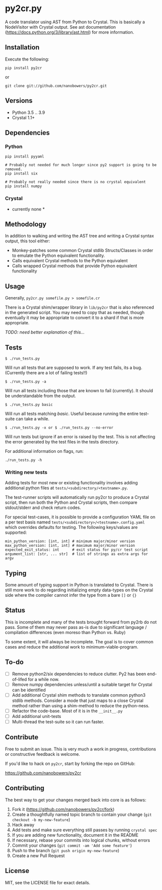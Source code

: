 # py2cr.py

A code translator using AST from Python to Crystal. This is basically a
NodeVisitor with Crystal output. See ast documentation
(<https://docs.python.org/3/library/ast.html>) for more information.

## Installation

Execute the following:
```
pip install py2cr
```
or
```
git clone git://github.com/nanobowers/py2cr.git
```

## Versions

- Python 3.5 .. 3.9
- Crystal 1.1+

## Dependencies

### Python

```
pip install pyyaml

# Probably not needed for much longer since py2 support is going to be removed.
pip install six 

# Probably not really needed since there is no crystal equivalent
pip install numpy
```

### Crystal

* currently none *

## Methodology

In addition to walking and writing the AST tree and writing a Crystal
syntax output, this tool either: 
- Monkey-patches some common Crystal stdlib Structs/Classes in order to emulate the Python equivalent functionality.
- Calls equivalent Crystal methods to the Python equivalent
- Calls wrapped Crystal methods that provide Python equivalent functionality

## Usage

Generally, `py2cr.py somefile.py > somefile.cr`

There is a Crystal shim/wrapper library in `lib/py2cr` that is also referenced in the generated script.  You may need to copy that as needed, though eventually it may be appropriate to convert it to a shard if that is more appropriate.

*TODO: need better explanation of this...*

## Tests
```
$ ./run_tests.py
```
Will run all tests that are supposed to work. If any test fails, its
a bug.  (Currently there are a lot of failing tests!!)

```
$ ./run_tests.py -a
```
Will run all tests including those that are known to fail (currently).
It should be understandable from the output.

```
$ ./run_tests.py basic
```
Will run all tests matching *basic*.  Useful because running the entire test-suite can take a while.

```
$ ./run_tests.py -x or $ ./run_tests.py --no-error
```
Will run tests but ignore if an error is raised by the test. This is not
affecting the error generated by the test files in the tests directory.

For additional information on flags, run:
```
./run_tests.py -h
```

### Writing new tests
Adding tests for most new or existing functionality involves adding additional python files at `tests/<subdirectory/<testname>.py`.

The test-runner scripts will automatically run py2cr to produce a Crystal script, then run both the Python and Crystal scripts, then compare stdout/stderr and check return codes.

For special test-cases, it is possible to provide a configuration YAML file on a per test basis named `tests/<subdirectory>/<testname>.config.yaml` which overrides defaults for testing.  The following keys/values are supported:

```
min_python_version: [int, int] # minimum major/minor version
max_python_version: [int, int] # maximum major/minor version
expected_exit_status: int      # exit status for py/cr test script
argument_list: [str, ... str]  # list of strings as extra args for argv
```

## Typing

Some amount of typing support in Python is translated to Crystal.  There is still more work to do regarding initializing empty data-types on the Crystal side where the compiler cannot infer the type from a bare `[]` or `{}`

## Status

This is incomplete and many of the tests brought forward from py2rb do not pass.  Some of them may never pass as-is due to significant language / compilation differences (even moreso than Python vs. Ruby)

To some extent, it will always be incomplete.  The goal is to cover common cases and reduce the additional work to minimum-viable-program.

## To-do

+ [ ] Remove python2/six dependencies to reduce clutter. Py2 has been end-of-lifed for a while now.
+ [ ] Remove numpy dependencies unless/until a suitable target for Crystal can be identified
+ [ ] Add additional Crystal shim methods to translate common python3 stdlib methods.  Consider a mode that just maps to a close Crystal method rather than using a shim-method to reduce the python-ness.
+ [ ] Refactor the code-base.  Most of it is in the `__init__.py`
+ [ ] Add additional unit-tests
+ [ ] Multi-thread the test-suite so it can run faster.

## Contribute

Free to submit an issue.   This is very much a work in progress, contributions or constructive feedback is welcome.

If you'd like to hack on `py2cr`, start by forking the repo on GitHub:

https://github.com/nanobowers/py2cr

## Contributing

The best way to get your changes merged back into core is as follows:

1. Fork it (<https://github.com/nanobowers/py2cr/fork>)
2. Create a thoughtfully named topic branch to contain your change (`git checkout -b my-new-feature`)
3. Hack away
4. Add tests and make sure everything still passes by running `crystal spec`
5. If you are adding new functionality, document it in the README
8. If necessary, rebase your commits into logical chunks, without errors
9. Commit your changes (`git commit -am 'Add some feature'`)
10. Push to the branch (`git push origin my-new-feature`)
11. Create a new Pull Request

## License

MIT, see the LICENSE file for exact details.
